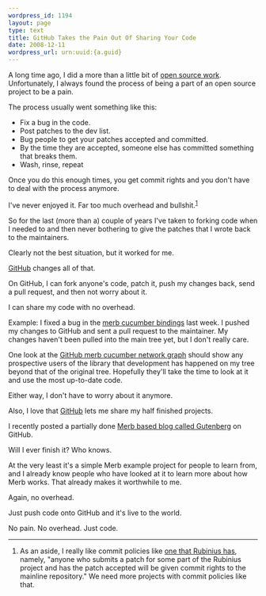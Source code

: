 ```yaml
--- 
wordpress_id: 1194
layout: page
type: text
title: GitHub Takes the Pain Out Of Sharing Your Code
date: 2008-12-11  
wordpress_url: urn:uuid:{a.guid}
---
```

<p>A long time ago, I did a more than a little bit of <a href="http://people.apache.org/~kschrader/">open source work</a>. Unfortunately, I always found the process of being a part of an open source project to be a pain.</p>

<p>The process usually went something like this:</p>

<ul>
<li>Fix a bug in the code.</li>
<li>Post patches to the dev list.</li>
<li>Bug people to get your patches accepted and committed.</li>
<li>By the time they are accepted, someone else has committed something that breaks them.</li>
<li>Wash, rinse, repeat</li>
</ul>

<p>Once you do this enough times, you get commit rights and you don't have to deal with the process anymore.</p>

<p>I've never enjoyed it. Far too much overhead and bullshit.<sup><a href="#fn1-2008-12-11">1</a></sup></p>

<p>So for the last (more than a) couple of years I've taken to forking code when I needed to and then never bothering to give the patches that I wrote back to the maintainers.</p>

<p>Clearly not the best situation, but it worked for me.</p>

<p><a href="http://www.github.com">GitHub</a> changes all of that.</p>

<p>On GitHub, I can fork anyone's code, patch it, push my changes back, send a pull request, and then not worry about it.  </p>

<p>I can share my code with no overhead.</p>

<p>Example: I fixed a bug in the <a href="http://github.com/kschrader/merb_cucumber/tree/master">merb cucumber bindings</a> last week. I pushed my changes to GitHub and sent a pull request to the maintainer. My changes haven't been pulled into the main tree yet, but I don't really care.</p>

<p>One look at the <a href="http://github.com/david/merb_cucumber/network">GitHub merb cucumber network graph</a> should show any prospective users of the library that development has happened on my tree beyond that of the original tree.  Hopefully they'll take the time to look at it and use the most up-to-date code.</p>

<p>Either way, I don't have to worry about it anymore.</p>

<p>Also, I love that <a href="http://www.github.com">GitHub</a> lets me share my half finished projects. </p>

<p>I recently posted a partially done <a href="http://github.com/kschrader/gutenberg/tree/master">Merb based blog called Gutenberg</a> on GitHub.</p>

<p>Will I ever finish it?  Who knows. </p>

<p>At the very least it's a simple Merb example project for people to learn from, and I already know people who have looked at it to learn more about how Merb works. That already makes it worthwhile to me.</p>

<p>Again, no overhead. </p>

<p>Just push code onto GitHub and it's live to the world. </p>

<p>No pain. No overhead. Just code.</p>

<hr/>

<ol>
<li id="fn1-2008-12-11">
As an aside, I really like commit policies like <a href="http://rubini.us/contribute/">one that Rubinius has</a>, namely, "anyone who submits a patch for some part of the Rubinius project and has the patch accepted will be given commit rights to the mainline repository." We need more projects with commit policies like that.
</li>
</ol>
